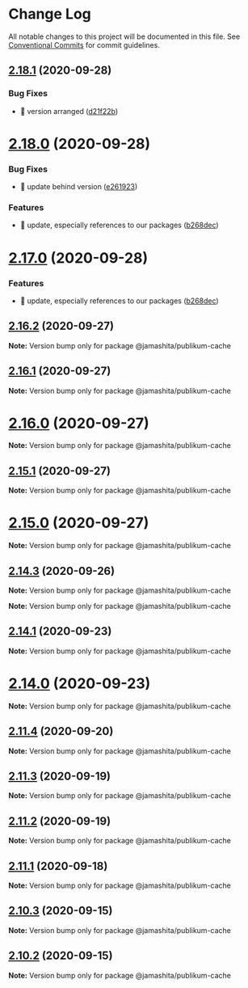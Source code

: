 # Change Log

All notable changes to this project will be documented in this file.
See [Conventional Commits](https://conventionalcommits.org) for commit guidelines.

## [2.18.1](https://github.com/jamashita/publikum/compare/v2.18.0...v2.18.1) (2020-09-28)


### Bug Fixes

* 🐛 version arranged ([d21f22b](https://github.com/jamashita/publikum/commit/d21f22bd7b12a1dbf673d94664d77c3e7ea2b344))





# [2.18.0](https://github.com/jamashita/publikum/compare/v2.16.2...v2.18.0) (2020-09-28)


### Bug Fixes

* 🐛 update behind version ([e261923](https://github.com/jamashita/publikum/commit/e2619238f78b6211608e41a10c45a99737d20858))


### Features

* 🎸 update, especially references to our packages ([b268dec](https://github.com/jamashita/publikum/commit/b268dec587801981c6ef0b2bcdc86adcc3615b1f))





# [2.17.0](https://github.com/jamashita/publikum/compare/v2.16.2...v2.17.0) (2020-09-28)


### Features

* 🎸 update, especially references to our packages ([b268dec](https://github.com/jamashita/publikum/commit/b268dec587801981c6ef0b2bcdc86adcc3615b1f))





## [2.16.2](https://github.com/jamashita/publikum/compare/v2.16.1...v2.16.2) (2020-09-27)

**Note:** Version bump only for package @jamashita/publikum-cache





## [2.16.1](https://github.com/jamashita/publikum/compare/v2.16.0...v2.16.1) (2020-09-27)

**Note:** Version bump only for package @jamashita/publikum-cache





# [2.16.0](https://github.com/jamashita/publikum/compare/v2.14.3...v2.16.0) (2020-09-27)

**Note:** Version bump only for package @jamashita/publikum-cache





## [2.15.1](https://github.com/jamashita/publikum/compare/v2.15.0...v2.15.1) (2020-09-27)

**Note:** Version bump only for package @jamashita/publikum-cache





# [2.15.0](https://github.com/jamashita/publikum/compare/v2.14.3...v2.15.0) (2020-09-27)

**Note:** Version bump only for package @jamashita/publikum-cache





## [2.14.3](https://github.com/jamashita/publikum/compare/v2.14.2...v2.14.3) (2020-09-26)

**Note:** Version bump only for package @jamashita/publikum-cache







**Note:** Version bump only for package @jamashita/publikum-cache





## [2.14.1](https://github.com/jamashita/publikum/compare/v2.14.0...v2.14.1) (2020-09-23)

**Note:** Version bump only for package @jamashita/publikum-cache





# [2.14.0](https://github.com/jamashita/publikum/compare/v2.11.4...v2.14.0) (2020-09-23)

**Note:** Version bump only for package @jamashita/publikum-cache





## [2.11.4](https://github.com/jamashita/publikum/compare/v2.11.3...v2.11.4) (2020-09-20)

**Note:** Version bump only for package @jamashita/publikum-cache





## [2.11.3](https://github.com/jamashita/publikum/compare/v2.12.0...v2.11.3) (2020-09-19)

**Note:** Version bump only for package @jamashita/publikum-cache





## [2.11.2](https://github.com/jamashita/publikum/compare/v2.12.0...v2.11.2) (2020-09-19)

**Note:** Version bump only for package @jamashita/publikum-cache





## [2.11.1](https://github.com/jamashita/publikum.git/packages/cache/compare/v2.11.0...v2.11.1) (2020-09-18)

**Note:** Version bump only for package @jamashita/publikum-cache





## [2.10.3](https://github.com/jamashita/publikum.git/packages/cache/compare/v2.10.2...v2.10.3) (2020-09-15)

**Note:** Version bump only for package @jamashita/publikum-cache





## [2.10.2](https://github.com/jamashita/publikum.git/packages/cache/compare/v2.10.1...v2.10.2) (2020-09-15)

**Note:** Version bump only for package @jamashita/publikum-cache
